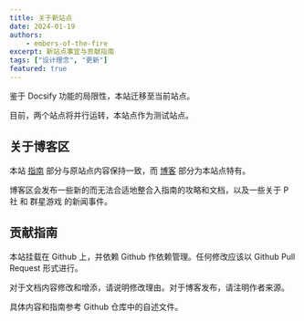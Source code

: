 ```yaml
---
title: 关于新站点
date: 2024-01-19
authors:
    - embers-of-the-fire
excerpt: 新站点事宜与贡献指南
tags: ["设计理念", "更新"]
featured: true
---
```


鉴于 Docsify 功能的局限性，本站迁移至当前站点。

目前，两个站点将并行运转，本站点作为测试站点。

## 关于博客区

本站 [指南](/guides/) 部分与原站点内容保持一致，而 [博客](/blog) 部分为本站点特有。

博客区会发布一些新的而无法合适地整合入指南的攻略和文档，以及一些关于 P 社 和 群星游戏 的新闻事件。

## 贡献指南

本站挂载在 Github 上，并依赖 Github 作依赖管理。任何修改应该以 Github Pull Request 形式进行。

对于文档内容修改和增添，请说明修改理由。对于博客发布，请注明作者来源。

具体内容和指南参考 Github 仓库中的自述文件。
